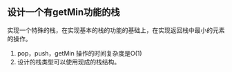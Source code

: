 
## 设计一个有getMin功能的栈

实现一个特殊的栈，在实现基本的栈的功能的基础上，在实现返回栈中最小的元素的操作。

1. pop，push，getMin 操作的时间复杂度是O(1)
2. 设计的栈类型可以使用现成的栈结构。